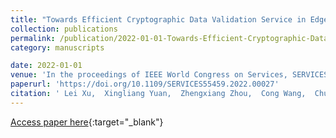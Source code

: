 ```yaml
---
title: "Towards Efficient Cryptographic Data Validation Service in Edge Computing"
collection: publications
permalink: /publication/2022-01-01-Towards-Efficient-Cryptographic-Data-Validation-Service-in-Edge-Computing
category: manuscripts

date: 2022-01-01
venue: 'In the proceedings of IEEE World Congress on Services, SERVICES 2022, Barcelona, Spain, July 10-16, 2022'
paperurl: 'https://doi.org/10.1109/SERVICES55459.2022.00027'
citation: ' Lei Xu,  Xingliang Yuan,  Zhengxiang Zhou,  Cong Wang,  Chungen Xu, &quot;Towards Efficient Cryptographic Data Validation Service in Edge Computing.&quot; In the proceedings of IEEE World Congress on Services, SERVICES 2022, Barcelona, Spain, July 10-16, 2022, 2022.'
---
```

[Access paper here](https://doi.org/10.1109/SERVICES55459.2022.00027){:target="_blank"}
